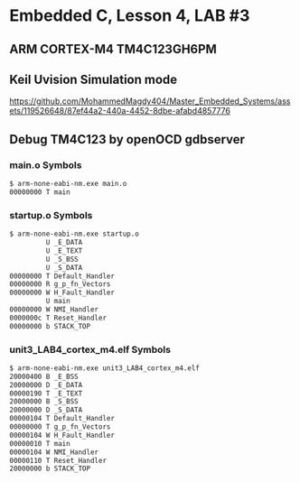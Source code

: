 # Embedded C, Lesson 4, LAB #3

## ARM CORTEX-M4 TM4C123GH6PM

## Keil Uvision Simulation mode


https://github.com/MohammedMagdy404/Master_Embedded_Systems/assets/119526648/87ef44a2-440a-4452-8dbe-afabd4857776


## Debug TM4C123 by openOCD gdbserver

### main.o Symbols

```sh
$ arm-none-eabi-nm.exe main.o
00000000 T main
```

### startup.o Symbols

```sh
$ arm-none-eabi-nm.exe startup.o
         U _E_DATA
         U _E_TEXT
         U _S_BSS
         U _S_DATA
00000000 T Default_Handler
00000000 R g_p_fn_Vectors
00000000 W H_Fault_Handler
         U main
00000000 W NMI_Handler
0000000c T Reset_Handler
00000000 b STACK_TOP

```

### unit3_LAB4_cortex_m4.elf Symbols

```sh
$ arm-none-eabi-nm.exe unit3_LAB4_cortex_m4.elf
20000400 B _E_BSS
20000000 D _E_DATA
00000190 T _E_TEXT
20000000 B _S_BSS
20000000 D _S_DATA
00000104 T Default_Handler
00000000 T g_p_fn_Vectors
00000104 W H_Fault_Handler
00000010 T main
00000104 W NMI_Handler
00000110 T Reset_Handler
20000000 b STACK_TOP
```
